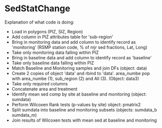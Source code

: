 # SedStatChange
Explanation of what code is doing:
- Load in polygons (PIZ, SIZ, Region)
- Add column in PIZ attributes table for 'sub-region'
- Bring in monitoring data and add column to identify record as 'monitoring' 
  (RSMP station code, % of mjr sed fractions, Lat, Long)
- Take only monitoring data falling within PIZ
- Bring in baseline data and add column to identify record as 'baseline'
- Take only baseline data falling within PIZ
- Match Baseline and Monitoring samples and join DFs (object: data)
- Create 2 copies of object 'data' and rbind to 'data'. area_numbe pop with area_numbe (1), sub_region (2) and All (3). (Object: data3)
- Take only required columns
- Concatenate area and treatment
- Identify mean sed comp by site at baseline and monitoring (object: sumdata)
- Perform Wilcoxen Rank tests (p-values by site) object: pmatrix2
- Split sumdata into baseline and monitoring subsets (objects: sumdata_b sumdata_m)
- Join results of Wilcoxen tests with mean sed at baseline and monitoring
